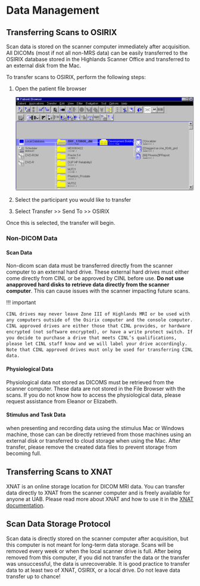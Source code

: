 # Data Management

## Transferring Scans to OSIRIX

Scan data is stored on the scanner computer immediately after acquisition. All DICOMs (most if not all non-MRS data) can be easily transferred to the OSIRIX database stored in the Highlands Scanner Office and transferred to an external disk from the Mac.

To transfer scans to OSIRIX, perform the following steps:

1. Open the patient file browser

    ![! Patient browser](xnat/images/patient-browser.png)

2. Select the participant you would like to transfer
3. Select Transfer >> Send To >> OSIRIX

Once this is selected, the transfer will begin.

### Non-DICOM Data

#### Scan Data

Non-dicom scan data must be transferred directly from the scanner computer to an external hard drive. These external hard drives must either come directly from CINL or be approved by CINL before use. **Do not use anapproved hard disks to retrieve data directly from the scanner computer**. This can cause issues with the scanner impacting future scans.

!!! important

    CINL drives may never leave Zone III of Highlands MRI or be used with any computers outside of the Osirix computer and the console computer. CINL approved drives are either those that CINL provides, or hardware encrypted (not software encrypted), or have a write protect switch. If you decide to purchase a drive that meets CINL’s qualifications, please let CINL staff know and we will label your drive accordingly. Note that CINL approved drives must only be used for transferring CINL data.

#### Physiological Data

Physiological data not stored as DICOMS must be retrieved from the scanner computer. These data are not stored in the File Browser with the scans. If you do not know how to access the physiological data, please request assistance from Eleanor or Elizabeth.

#### Stimulus and Task Data

when presenting and recording data using the stimulus Mac or Windows machine, those can can be directly retrieved from those machines using an external disk or transferred to cloud storage when using the Mac. After transfer, please remove the created data files to prevent storage from becoming full.

## Transferring Scans to XNAT

XNAT is an online storage location for DICOM MRI data. You can transfer data directly to XNAT from the scanner computer and is freely available for anyone at UAB. Please read more about XNAT and how to use it in the [XNAT documentation](xnat/index.md).

## Scan Data Storage Protocol

Scan data is directly stored on the scanner computer after acquisition, but this computer is not meant for long-term data storage. Scans will be removed every week or when the local scanner drive is full. After being removed from this computer, if you did not transfer the data or the transfer was unsuccessful, the data is unrecoverable. It is good practice to transfer data to at least two of XNAT, OSIRIX, or a local drive. Do not leave data transfer up to chance!
